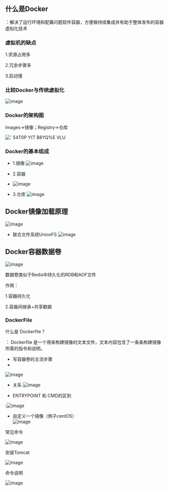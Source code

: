 ## 什么是Docker
：解决了运行环境和配置问题软件容器，方便做持续集成并有助于整体发布的容器虚拟化技术

### 虚拟机的缺点

1.资源占用多

2.冗余步骤多

3.启动慢

### 比较Docker与传统虚拟化
![image](https://user-images.githubusercontent.com/57619422/133393584-086ab448-7c9d-45cc-8e7c-58cafeaba27e.png)



### Docker的架构图
Images->镜像；Registry->仓库

![` 54T0P Y(T B8YQ%E VLU](https://user-images.githubusercontent.com/57619422/133225377-90bdad1b-6618-491e-8c74-7d6152dfc770.png)



### Docker的基本组成
- 1.镜像
![image](https://user-images.githubusercontent.com/57619422/133226240-745ce404-6297-4ff3-93b4-845d2d435f8d.png)

- 2.容器
- ![image](https://user-images.githubusercontent.com/57619422/133226718-1fd8dca7-7e56-488d-9407-e9c971f4fe7d.png)

- 3.仓库
![image](https://user-images.githubusercontent.com/57619422/133227306-3684c6d6-e4d8-4a79-b094-8ea84e0c7351.png)


## Docker镜像加载原理

![image](https://user-images.githubusercontent.com/57619422/133535071-f19ffe49-d582-4c2e-aa6c-9828c6af311c.png)


- 联合文件系统UnionFS
![image](https://user-images.githubusercontent.com/57619422/133535538-d4a1bd93-374f-467a-a4f8-68fbd87ac875.png)

## Docker容器数据卷
![image](https://user-images.githubusercontent.com/57619422/133538834-b3685fdc-dfbb-47f3-b663-4f8cab8f107d.png)

数据卷类似于Redis中持久化的RDB和AOF文件

作用：

 1.容器持久化
      
 2.容器间继承+共享数据

### DockerFile

什么是 Dockerfile？

： Dockerfile 是一个用来构建镜像的文本文件，文本内容包含了一条条构建镜像所需的指令和说明。

- 写容器卷的主流步骤
- 
![image](https://user-images.githubusercontent.com/57619422/133571504-b9c8f787-7cdf-4d12-ba36-39a9b6f7f5be.png)

- 关系
![image](https://user-images.githubusercontent.com/57619422/133573745-87d4d7be-838e-421c-8e08-2b51383cb65d.png)



- ENTRYPOINT 和 CMD的区别

:![image](https://user-images.githubusercontent.com/57619422/133579003-4644c007-9eca-431f-a0fa-78e1a597c70c.png )

- 自定义一个镜像（例子centOS）\
![image](https://user-images.githubusercontent.com/57619422/133585030-cac92666-5ac0-4508-b4f7-eab0ce1634cd.png)


常见命令

![image](https://user-images.githubusercontent.com/57619422/133785095-ffe59f50-61d8-42be-ab29-ab46ac94f3e7.png)

安装Tomcat

![image](https://user-images.githubusercontent.com/57619422/133786761-57d18401-e15b-4cc2-8ffc-dbd845a0bdc5.png)


命令说明

![image](https://user-images.githubusercontent.com/57619422/133787833-998f71ce-1fab-4197-9d02-b6773b87edec.png)

